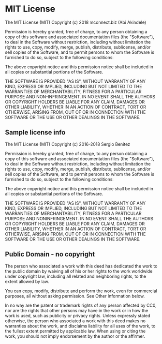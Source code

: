 # MIT License

The MIT License (MIT)
Copyright (c) 2018 mconnect.biz (Abi Akindele)

Permission is hereby granted, free of charge, to any person obtaining a copy
of this software and associated documentation files (the "Software"), to deal
in the Software without restriction, including without limitation the rights
to use, copy, modify, merge, publish, distribute, sublicense, and/or sell
copies of the Software, and to permit persons to whom the Software is
furnished to do so, subject to the following conditions:

The above copyright notice and this permission notice shall be included in all
copies or substantial portions of the Software.

THE SOFTWARE IS PROVIDED "AS IS", WITHOUT WARRANTY OF ANY KIND, EXPRESS OR
IMPLIED, INCLUDING BUT NOT LIMITED TO THE WARRANTIES OF MERCHANTABILITY,
FITNESS FOR A PARTICULAR PURPOSE AND NON-INFRINGEMENT. IN NO EVENT SHALL THE
AUTHORS OR COPYRIGHT HOLDERS BE LIABLE FOR ANY CLAIM, DAMAGES OR OTHER
LIABILITY, WHETHER IN AN ACTION OF CONTRACT, TORT OR OTHERWISE, ARISING FROM,
OUT OF OR IN CONNECTION WITH THE SOFTWARE OR THE USE OR OTHER DEALINGS IN THE
SOFTWARE.

## Sample license info
The MIT License (MIT)
Copyright (c) 2016-2018 Sergio Benitez

Permission is hereby granted, free of charge, to any person obtaining a copy of
this software and associated documentation files (the "Software"), to deal in
the Software without restriction, including without limitation the rights to
use, copy, modify, merge, publish, distribute, sublicense, and/or sell copies of
the Software, and to permit persons to whom the Software is furnished to do so,
subject to the following conditions:

The above copyright notice and this permission notice shall be included in all
copies or substantial portions of the Software.

THE SOFTWARE IS PROVIDED "AS IS", WITHOUT WARRANTY OF ANY KIND, EXPRESS OR
IMPLIED, INCLUDING BUT NOT LIMITED TO THE WARRANTIES OF MERCHANTABILITY, FITNESS
FOR A PARTICULAR PURPOSE AND NONINFRINGEMENT. IN NO EVENT SHALL THE AUTHORS OR
COPYRIGHT HOLDERS BE LIABLE FOR ANY CLAIM, DAMAGES OR OTHER LIABILITY, WHETHER
IN AN ACTION OF CONTRACT, TORT OR OTHERWISE, ARISING FROM, OUT OF OR IN
CONNECTION WITH THE SOFTWARE OR THE USE OR OTHER DEALINGS IN THE SOFTWARE.

## Public Domain - no copyright

The person who associated a work with this deed has dedicated the work to the public domain
by waiving all of his or her rights to the work worldwide under copyright law, 
including all related and neighboring rights, to the extent allowed by law.

You can copy, modify, distribute and perform the work, even for commercial purposes, 
all without asking permission. See Other Information below.

In no way are the patent or trademark rights of any person affected by CC0, 
nor are the rights that other persons may have in the work or in how the work is used, 
such as publicity or privacy rights.
Unless expressly stated otherwise, the person who associated a work with this deed makes
no warranties about the work, and disclaims liability for all uses of the work, 
to the fullest extent permitted by applicable law.
When using or citing the work, you should not imply endorsement by the author or the affirmer.